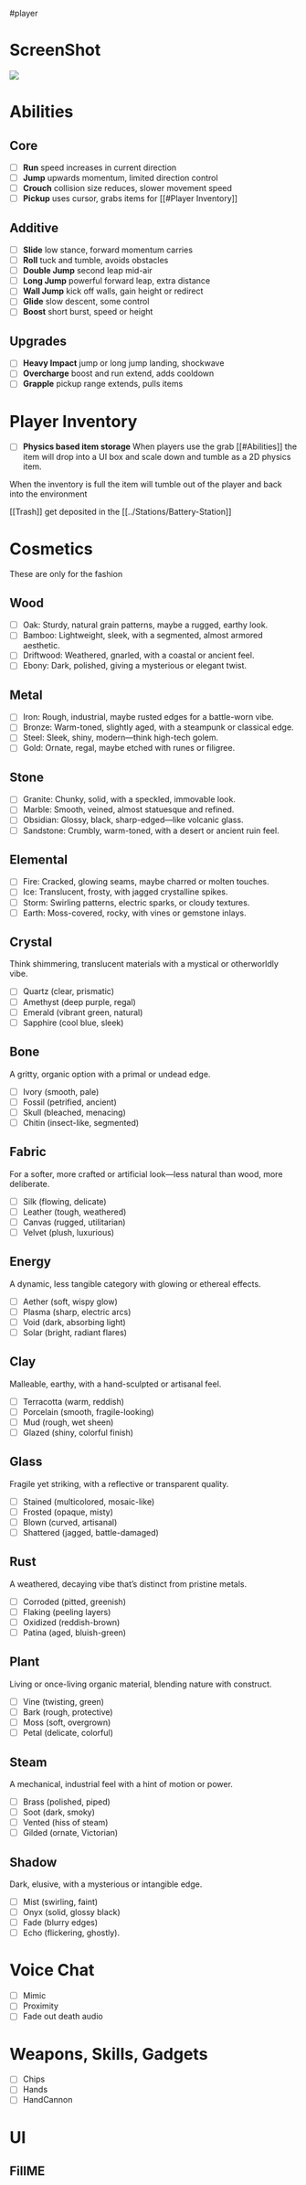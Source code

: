 #player

# ScreenShot
![](../Images/Godot_v4.4.1-stable_win64_qqFeUK9K9W.png)
# Abilities
## Core
- [ ]  **Run**
 speed increases in current direction
- [ ]  **Jump**
 upwards momentum, limited direction control
 - [ ] **Crouch**
 collision size reduces, slower movement speed
- [ ]  **Pickup**
 uses cursor, grabs items for [[#Player Inventory]]
## Additive
- [ ]  **Slide**
 low stance, forward momentum carries
 - [ ] **Roll**
 tuck and tumble, avoids obstacles
- [ ]  **Double Jump**
 second leap mid-air
 - [ ] **Long Jump**
 powerful forward leap, extra distance
 - [ ] **Wall Jump**
 kick off walls, gain height or redirect
 - [ ] **Glide**
 slow descent, some control
- [ ] **Boost**
 short burst, speed or height
## Upgrades
 - [ ] **Heavy Impact**
 jump or long jump landing, shockwave
 - [ ] **Overcharge**
 boost and run extend, adds cooldown
 - [ ] **Grapple**
 pickup range extends, pulls items

# Player Inventory

- [ ] **Physics based item storage**
When players use the grab [[#Abilities]] the item will drop into a UI box and scale down and tumble as a 2D physics item.

When the inventory is full the item will tumble out of the player and back into the environment

[[Trash]] get deposited in the [[../Stations/Battery-Station]]

# Cosmetics
These are only for the fashion
## Wood
- [ ] Oak: Sturdy, natural grain patterns, maybe a rugged, earthy look.
- [ ] Bamboo: Lightweight, sleek, with a segmented, almost armored aesthetic.
- [ ] Driftwood: Weathered, gnarled, with a coastal or ancient feel.
- [ ] Ebony: Dark, polished, giving a mysterious or elegant twist.
## Metal
- [ ] Iron: Rough, industrial, maybe rusted edges for a battle-worn vibe.
- [ ] Bronze: Warm-toned, slightly aged, with a steampunk or classical edge.
- [ ] Steel: Sleek, shiny, modern—think high-tech golem.
- [ ] Gold: Ornate, regal, maybe etched with runes or filigree.
## Stone
- [ ] Granite: Chunky, solid, with a speckled, immovable look.
- [ ] Marble: Smooth, veined, almost statuesque and refined.
- [ ] Obsidian: Glossy, black, sharp-edged—like volcanic glass.
- [ ] Sandstone: Crumbly, warm-toned, with a desert or ancient ruin feel.
## Elemental
- [ ] Fire: Cracked, glowing seams, maybe charred or molten touches.
- [ ] Ice: Translucent, frosty, with jagged crystalline spikes. 
- [ ] Storm: Swirling patterns, electric sparks, or cloudy textures.
- [ ] Earth: Moss-covered, rocky, with vines or gemstone inlays.
## Crystal
Think shimmering, translucent materials with a mystical or otherworldly vibe.
- [ ] Quartz (clear, prismatic)
- [ ] Amethyst (deep purple, regal)
- [ ] Emerald (vibrant green, natural)
- [ ] Sapphire (cool blue, sleek)
## Bone
A gritty, organic option with a primal or undead edge.
- [ ] Ivory (smooth, pale)
- [ ] Fossil (petrified, ancient)
- [ ] Skull (bleached, menacing)
- [ ] Chitin (insect-like, segmented)
## Fabric
For a softer, more crafted or artificial look—less natural than wood, more deliberate.
- [ ] Silk (flowing, delicate)
- [ ] Leather (tough, weathered)
- [ ] Canvas (rugged, utilitarian)
- [ ] Velvet (plush, luxurious)
## Energy
A dynamic, less tangible category with glowing or ethereal effects.
- [ ] Aether (soft, wispy glow)
- [ ] Plasma (sharp, electric arcs)
- [ ] Void (dark, absorbing light)
- [ ] Solar (bright, radiant flares)
## Clay
Malleable, earthy, with a hand-sculpted or artisanal feel.
- [ ] Terracotta (warm, reddish)
- [ ] Porcelain (smooth, fragile-looking)
- [ ] Mud (rough, wet sheen)
- [ ] Glazed (shiny, colorful finish)
## Glass
Fragile yet striking, with a reflective or transparent quality.
- [ ] Stained (multicolored, mosaic-like)
- [ ] Frosted (opaque, misty)
- [ ] Blown (curved, artisanal)
- [ ] Shattered (jagged, battle-damaged)
## Rust
A weathered, decaying vibe that’s distinct from pristine metals.
- [ ] Corroded (pitted, greenish)
- [ ] Flaking (peeling layers)
- [ ] Oxidized (reddish-brown)
- [ ] Patina (aged, bluish-green)
## Plant
Living or once-living organic material, blending nature with construct.
- [ ] Vine (twisting, green)
- [ ] Bark (rough, protective)
- [ ] Moss (soft, overgrown)
- [ ] Petal (delicate, colorful)
## Steam
A mechanical, industrial feel with a hint of motion or power.
- [ ] Brass (polished, piped)
- [ ] Soot (dark, smoky)
- [ ] Vented (hiss of steam)
- [ ] Gilded (ornate, Victorian)
## Shadow
Dark, elusive, with a mysterious or intangible edge.
- [ ] Mist (swirling, faint)
- [ ] Onyx (solid, glossy black)
- [ ] Fade (blurry edges)
- [ ] Echo (flickering, ghostly).
# Voice Chat
- [ ] Mimic
- [ ] Proximity
- [ ] Fade out death audio
# Weapons, Skills, Gadgets
- [ ] Chips
- [ ] Hands
- [ ] HandCannon
# UI
## FillME